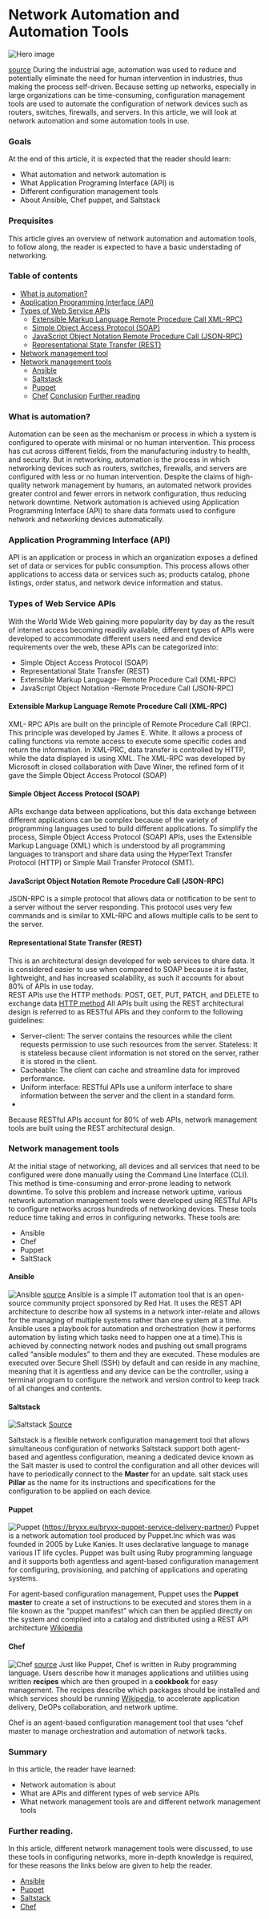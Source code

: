 # Network Automation and Automation Tools 
![Hero image](/network-automation/hero.jpg)

[source](https://unsplash.com/photos/TbHPvVcZ_f4)
During the industrial age, automation was used to reduce and potentially eliminate the need for human intervention in industries, thus making the process self-driven. 
Because setting up networks, especially in large organizations can be time-consuming, configuration management tools are used to automate the configuration of network devices such as routers, switches, firewalls, and servers.
In this article, we  will look at network automation and some automation tools in use.

### Goals
At the end of this article, it is expected that the reader should learn:
- What automation and network automation is
- What Application Programing Interface (API) is
- Different configuration management tools
- About Ansible, Chef puppet, and Saltstack 

### Prequisites 
This article gives an overview of network automation and automation tools, to follow along, the reader is expected to have a basic understading of networking. 

### Table of contents 
- [What is automation?](#what_is_automation?)
- [Application Programming Interface (API)](#application_programming_interface (API))
- [Types of Web Service APIs](#types_of_Web_Service_apis)
  - [Extensible Markup Language Remote Procedure Call XML-RPC)](#extensible_markup_manguage_remote-procedure_call_(XML-RPC))
  - [Simple Object Access Protocol (SOAP)](#simple_object_access_protocol_(SOAP))
  - [JavaScript Object Notation Remote Procedure Call (JSON-RPC)](#javascript_object-notation_remote_procedure_call_(JSON-RPC))
  - [Representational State Transfer (REST)](#representational_state_transfer_(REST))
- [Network management tool](#network_management_tool)
- [ Network management tools](#network_management_tools)
  - [Ansible](#ansible)
  - [Saltstack](#saltstack)
  - [Puppet](#ppuet)
  - [Chef](#chef)
[Conclusion](#conclusion)
[Further reading](#further_reading)

### What is automation?
Automation can be seen as the mechanism or process in which a system is configured to operate with minimal or no human intervention. This process has cut across different fields, from the manufacturing industry to health, and security. But in networking, automation is the process in which networking devices such as routers, switches, firewalls, and servers are configured with less or no human intervention. 
Despite the claims of high-quality network management by humans, an automated network provides greater control and fewer errors in network configuration, thus reducing network downtime. 
Network automation is achieved using Application Programming Interface (API) to share data formats used to configure network and networking devices automatically. 

### Application Programming Interface (API)
 API is an application or process in which an organization exposes a defined set of data or services for public consumption.  This process allows other applications to access data or services such as; products catalog, phone listings, order status, and network device information and status. 

### Types of Web Service APIs
With the World Wide Web gaining more popularity day by day as the result of internet access becoming readily available, different types of APIs were developed to accommodate different users need and end device requirements over the web, these APIs can be categorized into:
- Simple Object Access Protocol (SOAP)
- Representational State Transfer (REST)
- Extensible Markup Language- Remote Procedure Call (XML-RPC)
- JavaScript Object Notation -Remote Procedure Call (JSON-RPC)

#### Extensible Markup Language Remote Procedure Call (XML-RPC)
XML- RPC APIs are built on the principle of Remote Procedure Call (RPC). This principle was developed by James E. White. It allows a process of calling functions via remote access to execute some specific codes and return the information. In XML-PRC, data transfer is controlled by HTTP, while the data displayed is using XML. 
 The XML-RPC was developed by Microsoft in closed collaboration with Dave Winer, the refined form of it gave the Simple Object Access Protocol (SOAP)

#### Simple Object Access Protocol (SOAP)
APIs exchange data between applications, but this data exchange between different applications can be complex because of the variety of programming languages used to build different applications. To simplify the process, Simple Object Access Protocol (SOAP) APIs, uses the Extensible Markup Language (XML) which is understood by all programming languages to transport and share data using the HyperText Transfer Protocol (HTTP) or Simple Mail Transfer Protocol (SMT).

#### JavaScript Object Notation Remote Procedure Call (JSON-RPC)
JSON-RPC is a simple protocol that allows data or notification to be sent to a server without the server responding. This protocol uses very few commands and is similar to XML-RPC and allows multiple calls to be sent to the server. 

#### Representational State Transfer (REST)
This is an architectural design developed for web services to share data. It is considered easier to use when compared to SOAP because it is faster, lightweight, and has increased scalability, as such it accounts for about 80%  of APIs in use today.  
REST APIs use the HTTP methods: POST, GET, PUT, PATCH, and DELETE to exchange  data [HTTP method](https://www.restapitutorial.com/lessons/httpmethods.html)
All APIs built using the REST architectural design is referred to as RESTful APIs and they conform to the following guidelines: 
- Server-client: The server contains the resources while the client requests permission to use such resources from the server.
Stateless: It is stateless because client information is not stored on the server, rather it is stored in the client. 
- Cacheable: The client can cache and streamline data for improved performance. 
- Uniform interface: RESTful APIs use a uniform interface to share information between the server and the client in a standard form.
- 
Because RESTful APIs account for 80% of web APIs, network management tools are built using the REST architectural design. 

  ### Network management tools
At the initial stage of networking, all devices and all services that need to be configured were done manually using the Command Line Interface (CLI). This method is time-consuming and error-prone leading to network downtime. To solve this problem and increase network uptime, various network automation management tools were developed using RESTful APIs to configure networks across hundreds of networking devices. These tools reduce time taking and erros in configuring networks. 
These tools are:
- Ansible
- Chef
- Puppet
- SaltStack

#### Ansible
![Ansible](/network-automation/ani.png)
[source](https://bryxx.eu/bryxx-puppet-service-delivery-partner)
Ansible is a simple IT automation tool that is an open-source community project sponsored by Red Hat. It uses the REST API architecture to describe how all systems in a network inter-relate and allows  for the managing of multiple systems rather than one system at a time. 
 Ansible uses a playbook for automation and orchestration (how it performs automation by listing which tasks need to happen one at a time).This is achieved by connecting network nodes and pushing out small programs called “ansible modules” to them and they are executed. 
 These modules are executed over Secure Shell (SSH) by default and can reside in any machine, meaning that it is agentless and any device can be the controller, using a terminal program to configure the network and version control to keep track of all changes and contents. 

#### Saltstack
![Saltstack](/network-automation/salt.png)
[Source](https://sixfeetup.com/blog/saltstack-for-server-config-management)

Saltstack is a flexible network configuration management tool that allows simultaneous configuration of networks
Saltstack support both agent-based and agentless configuration, meaning a dedicated device known as the Salt master is used to control the configuration and all other devices will have to periodically connect to the **Master** for an update. 
salt stack uses **Pillar**  as the name for its instructions and specifications for the configuration to be applied on each device. 

#### Puppet 
![Puppet](/network-automation/puppet.png)
(https://bryxx.eu/bryxx-puppet-service-delivery-partner/)
Puppet is a network automation tool produced by Puppet.Inc which was was founded in 2005 by Luke Kanies. It uses declarative language to manage various IT life cycles. Puppet was built using Ruby programming language and it supports both agentless and agent-based configuration management for configuring, provisioning, and patching of applications and operating systems. 

  For agent-based configuration management, Puppet uses the **Puppet master** to create a set of instructions to be executed and stores them in a file known as the “puppet manifest”  which can then be applied directly on the system and compiled into a catalog and distributed using a REST API architecture [Wikipedia](https://en.wikipedia.org/wiki/Puppet_(software))

#### Chef 
![Chef](/network-automation/chef.png)
[source](https://en.wikipedia.org/wiki/Chef_(software))
 Just like Puppet, Chef is written in Ruby programming language. Users describe how it manages applications and utilities using written **recipes** which are then grouped in a **cookbook** for easy management.  The recipes describe which packages should be installed and which services should be running [Wikipedia](https://en.wikipedia.org/wiki/Chef_(software)), to accelerate application delivery, DeOPs collaboration, and network uptime. 

Chef is an agent-based configuration management tool that uses “chef master to manage orchestration and automation of network tacks. 

### Summary 
In this article, the reader have learned: 
- Network automation is about
- What are APIs  and different types of web service APIs
-  What network management tools are and different network management tools

### Further reading.
In this article, different network management tools were discussed, to use these tools in configuring networks, more in-depth knowledge is required, for these reasons the links below are given to help the reader. 
- [Ansible](https://www.ansible.com/resources/get-started)
- [Puppet](https://learn.puppet.com/instructorledtraining)
- [Saltstack](https://docs.saltproject.io/en/getstarted/)
- [Chef](https://learn.chef.io/tracks)